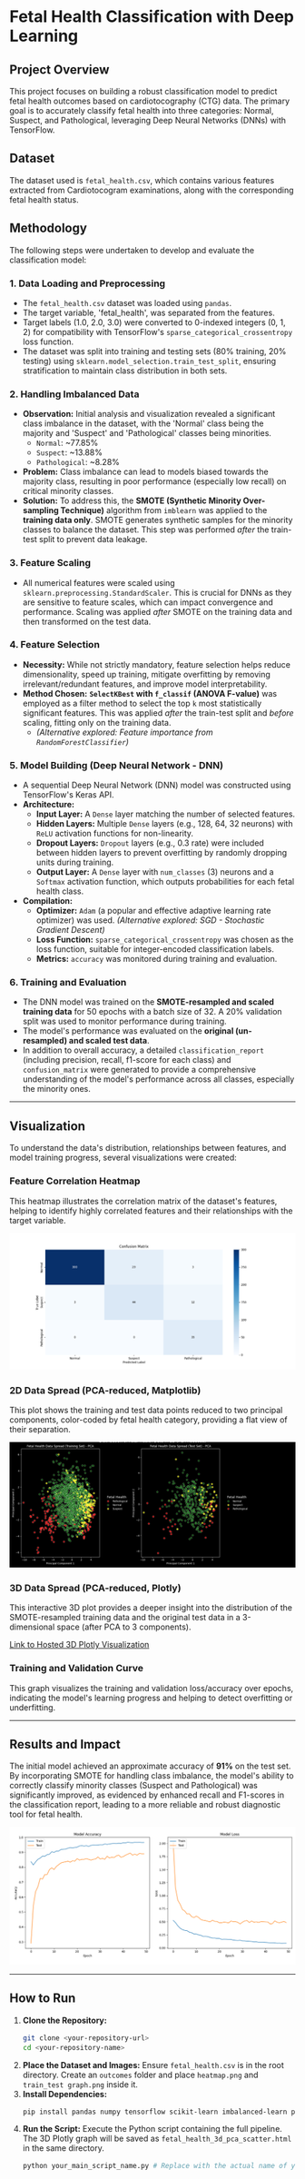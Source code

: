 # Fetal Health Classification with Deep Learning

## Project Overview

This project focuses on building a robust classification model to predict fetal health outcomes based on cardiotocography (CTG) data. The primary goal is to accurately classify fetal health into three categories: Normal, Suspect, and Pathological, leveraging Deep Neural Networks (DNNs) with TensorFlow.

## Dataset

The dataset used is `fetal_health.csv`, which contains various features extracted from Cardiotocogram examinations, along with the corresponding fetal health status.

## Methodology

The following steps were undertaken to develop and evaluate the classification model:

### 1. Data Loading and Preprocessing

* The `fetal_health.csv` dataset was loaded using `pandas`.
* The target variable, 'fetal_health', was separated from the features.
* Target labels (1.0, 2.0, 3.0) were converted to 0-indexed integers (0, 1, 2) for compatibility with TensorFlow's `sparse_categorical_crossentropy` loss function.
* The dataset was split into training and testing sets (80% training, 20% testing) using `sklearn.model_selection.train_test_split`, ensuring stratification to maintain class distribution in both sets.

### 2. Handling Imbalanced Data

* **Observation:** Initial analysis and visualization revealed a significant class imbalance in the dataset, with the 'Normal' class being the majority and 'Suspect' and 'Pathological' classes being minorities.
    * `Normal`: ~77.85%
    * `Suspect`: ~13.88%
    * `Pathological`: ~8.28%
* **Problem:** Class imbalance can lead to models biased towards the majority class, resulting in poor performance (especially low recall) on critical minority classes.
* **Solution:** To address this, the **SMOTE (Synthetic Minority Over-sampling Technique)** algorithm from `imblearn` was applied to the **training data only**. SMOTE generates synthetic samples for the minority classes to balance the dataset. This step was performed *after* the train-test split to prevent data leakage.

### 3. Feature Scaling

* All numerical features were scaled using `sklearn.preprocessing.StandardScaler`. This is crucial for DNNs as they are sensitive to feature scales, which can impact convergence and performance. Scaling was applied *after* SMOTE on the training data and then transformed on the test data.

### 4. Feature Selection

* **Necessity:** While not strictly mandatory, feature selection helps reduce dimensionality, speed up training, mitigate overfitting by removing irrelevant/redundant features, and improve model interpretability.
* **Method Chosen:** **`SelectKBest` with `f_classif` (ANOVA F-value)** was employed as a filter method to select the top `k` most statistically significant features. This was applied *after* the train-test split and *before* scaling, fitting only on the training data.
    * *(Alternative explored: Feature importance from `RandomForestClassifier`)*

### 5. Model Building (Deep Neural Network - DNN)

* A sequential Deep Neural Network (DNN) model was constructed using TensorFlow's Keras API.
* **Architecture:**
    * **Input Layer:** A `Dense` layer matching the number of selected features.
    * **Hidden Layers:** Multiple `Dense` layers (e.g., 128, 64, 32 neurons) with `ReLU` activation functions for non-linearity.
    * **Dropout Layers:** `Dropout` layers (e.g., 0.3 rate) were included between hidden layers to prevent overfitting by randomly dropping units during training.
    * **Output Layer:** A `Dense` layer with `num_classes` (3) neurons and a `Softmax` activation function, which outputs probabilities for each fetal health class.
* **Compilation:**
    * **Optimizer:** `Adam` (a popular and effective adaptive learning rate optimizer) was used.
        *(Alternative explored: SGD - Stochastic Gradient Descent)*
    * **Loss Function:** `sparse_categorical_crossentropy` was chosen as the loss function, suitable for integer-encoded classification labels.
    * **Metrics:** `accuracy` was monitored during training and evaluation.

### 6. Training and Evaluation

* The DNN model was trained on the **SMOTE-resampled and scaled training data** for 50 epochs with a batch size of 32. A 20% validation split was used to monitor performance during training.
* The model's performance was evaluated on the **original (un-resampled) and scaled test data**.
* In addition to overall accuracy, a detailed `classification_report` (including precision, recall, f1-score for each class) and `confusion_matrix` were generated to provide a comprehensive understanding of the model's performance across all classes, especially the minority ones.

---

## Visualization

To understand the data's distribution, relationships between features, and model training progress, several visualizations were created:

### Feature Correlation Heatmap

This heatmap illustrates the correlation matrix of the dataset's features, helping to identify highly correlated features and their relationships with the target variable.

![Feature Correlation Heatmap](outcomes/heatmap.png)

### 2D Data Spread (PCA-reduced, Matplotlib)

This plot shows the training and test data points reduced to two principal components, color-coded by fetal health category, providing a flat view of their separation.

![2D PCA Scatter Plot](outcomes/fetal_health_2d_pca_scatter.png)


### 3D Data Spread (PCA-reduced, Plotly)

This interactive 3D plot provides a deeper insight into the distribution of the SMOTE-resampled training data and the original test data in a 3-dimensional space (after PCA to 3 components).

[Link to Hosted 3D Plotly Visualization](https://sreena-dev.github.io/Fetal_Health_ML/fetal_health_3d_pca_interactive_2.html)

### Training and Validation Curve

This graph visualizes the training and validation loss/accuracy over epochs, indicating the model's learning progress and helping to detect overfitting or underfitting.



---

## Results and Impact

The initial model achieved an approximate accuracy of **91%** on the test set. By incorporating SMOTE for handling class imbalance, the model's ability to correctly classify minority classes (Suspect and Pathological) was significantly improved, as evidenced by enhanced recall and F1-scores in the classification report, leading to a more reliable and robust diagnostic tool for fetal health.

![Feature Correlation Heatmap](outcomes/train_test_graph.png)

---

## How to Run

1.  **Clone the Repository:**
    ```bash
    git clone <your-repository-url>
    cd <your-repository-name>
    ```
2.  **Place the Dataset and Images:** Ensure `fetal_health.csv` is in the root directory. Create an `outcomes` folder and place `heatmap.png` and `train_test graph.png` inside it.
3.  **Install Dependencies:**
    ```bash
    pip install pandas numpy tensorflow scikit-learn imbalanced-learn plotly matplotlib seaborn
    ```
4.  **Run the Script:**
    Execute the Python script containing the full pipeline. The 3D Plotly graph will be saved as `fetal_health_3d_pca_scatter.html` in the same directory.
    ```bash
    python your_main_script_name.py # Replace with the actual name of your Python file
    ```

